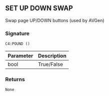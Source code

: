## SET UP DOWN SWAP

Swap page UP/DOWN buttons (used by AVGen)


###  Signature

`C4:POUND ()`


| Parameter | Description |
| --- | --- |
| bool | True/False |


### Returns

`None`